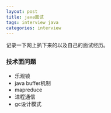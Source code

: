 ```yaml
---
layout: post
title: java面试
tags: interview java
categories: interview
---
```

记录一下网上扒下来的以及自己的面试经历。<br>

### 技术面问题
- 乐观锁
- java buffer机制
- mapreduce
- 进程通信
- gc设计模式